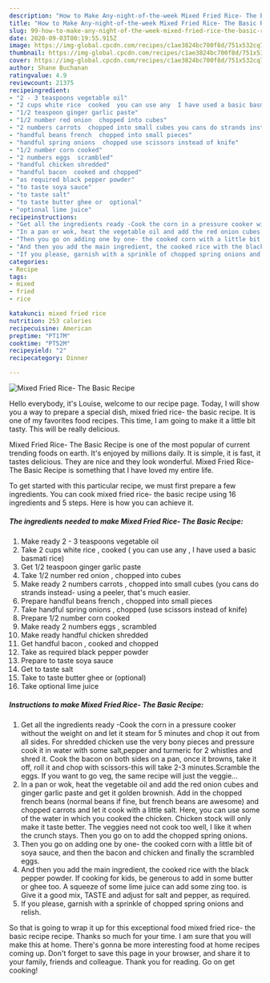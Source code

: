```yaml
---
description: "How to Make Any-night-of-the-week Mixed Fried Rice- The Basic Recipe"
title: "How to Make Any-night-of-the-week Mixed Fried Rice- The Basic Recipe"
slug: 99-how-to-make-any-night-of-the-week-mixed-fried-rice-the-basic-recipe
date: 2020-09-03T00:19:55.915Z
image: https://img-global.cpcdn.com/recipes/c1ae3824bc700f8d/751x532cq70/mixed-fried-rice-the-basic-recipe-recipe-main-photo.jpg
thumbnail: https://img-global.cpcdn.com/recipes/c1ae3824bc700f8d/751x532cq70/mixed-fried-rice-the-basic-recipe-recipe-main-photo.jpg
cover: https://img-global.cpcdn.com/recipes/c1ae3824bc700f8d/751x532cq70/mixed-fried-rice-the-basic-recipe-recipe-main-photo.jpg
author: Shane Buchanan
ratingvalue: 4.9
reviewcount: 21375
recipeingredient:
- "2 - 3 teaspoons vegetable oil"
- "2 cups white rice  cooked  you can use any  I have used a basic basmati rice"
- "1/2 teaspoon ginger garlic paste"
- "1/2 number red onion  chopped into cubes"
- "2 numbers carrots  chopped into small cubes you cans do strands instead using a peeler thats much easier"
- "handful beans french  chopped into small pieces"
- "handful spring onions  chopped use scissors instead of knife"
- "1/2 number corn cooked"
- "2 numbers eggs  scrambled"
- "handful chicken shredded"
- "handful bacon  cooked and chopped"
- "as required black pepper powder"
- "to taste soya sauce"
- "to taste salt"
- "to taste butter ghee or  optional"
- "optional lime juice"
recipeinstructions:
- "Get all the ingredients ready -Cook the corn in a pressure cooker without the weight on and let it steam for 5 minutes and chop it out from all sides. For shredded chicken use the very bony pieces and pressure cook it in water with some salt,pepper and turmeric for 2 whistles and shred it. Cook the bacon on both sides on a pan, once it browns, take it off, roll it and chop with scissors-this will take 2-3 minutes.Scramble the eggs. If you want to go veg, the same recipe will just the veggie..."
- "In a pan or wok, heat the vegetable oil and add the red onion cubes and ginger garlic paste and get it golden brownish. Add in the chopped french beans (normal beans if fine, but french beans are awesome) and chopped carrots and let it cook with a little salt. Here, you can use some of the water in which you cooked the chicken. Chicken stock will only make it taste better. The veggies need not cook too well, I like it when the crunch stays. Then you go on to add the chopped spring onions."
- "Then you go on adding one by one- the cooked corn with a little bit of soya sauce, and then the bacon and chicken and finally the scrambled eggs."
- "And then you add the main ingredient, the cooked rice with the black pepper powder. If cooking for kids, be generous to add in some butter or ghee too. A squeeze of some lime juice can add some zing too. is Give it a good mix, TASTE and adjust for salt and pepper, as required."
- "If you please, garnish with a sprinkle of chopped spring onions and relish."
categories:
- Recipe
tags:
- mixed
- fried
- rice

katakunci: mixed fried rice 
nutrition: 253 calories
recipecuisine: American
preptime: "PT17M"
cooktime: "PT52M"
recipeyield: "2"
recipecategory: Dinner

---
```



![Mixed Fried Rice- The Basic Recipe](https://img-global.cpcdn.com/recipes/c1ae3824bc700f8d/751x532cq70/mixed-fried-rice-the-basic-recipe-recipe-main-photo.jpg)

Hello everybody, it's Louise, welcome to our recipe page. Today, I will show you a way to prepare a special dish, mixed fried rice- the basic recipe. It is one of my favorites food recipes. This time, I am going to make it a little bit tasty. This will be really delicious.

Mixed Fried Rice- The Basic Recipe is one of the most popular of current trending foods on earth. It's enjoyed by millions daily. It is simple, it is fast, it tastes delicious. They are nice and they look wonderful. Mixed Fried Rice- The Basic Recipe is something that I have loved my entire life.




To get started with this particular recipe, we must first prepare a few ingredients. You can cook mixed fried rice- the basic recipe using 16 ingredients and 5 steps. Here is how you can achieve it.

<!--inarticleads1-->

##### The ingredients needed to make Mixed Fried Rice- The Basic Recipe:

1. Make ready 2 - 3 teaspoons vegetable oil
1. Take 2 cups white rice , cooked ( you can use any , I have used a basic basmati rice)
1. Get 1/2 teaspoon ginger garlic paste
1. Take 1/2 number red onion , chopped into cubes
1. Make ready 2 numbers carrots , chopped into small cubes (you cans do strands instead- using a peeler, that&#39;s much easier.
1. Prepare handful beans french , chopped into small pieces
1. Take handful spring onions , chopped (use scissors instead of knife)
1. Prepare 1/2 number corn cooked
1. Make ready 2 numbers eggs , scrambled
1. Make ready handful chicken shredded
1. Get handful bacon , cooked and chopped
1. Take as required black pepper powder
1. Prepare to taste soya sauce
1. Get to taste salt
1. Take to taste butter ghee or  (optional)
1. Take optional lime juice




<!--inarticleads2-->

##### Instructions to make Mixed Fried Rice- The Basic Recipe:

1. Get all the ingredients ready -Cook the corn in a pressure cooker without the weight on and let it steam for 5 minutes and chop it out from all sides. For shredded chicken use the very bony pieces and pressure cook it in water with some salt,pepper and turmeric for 2 whistles and shred it. Cook the bacon on both sides on a pan, once it browns, take it off, roll it and chop with scissors-this will take 2-3 minutes.Scramble the eggs. If you want to go veg, the same recipe will just the veggie...
1. In a pan or wok, heat the vegetable oil and add the red onion cubes and ginger garlic paste and get it golden brownish. Add in the chopped french beans (normal beans if fine, but french beans are awesome) and chopped carrots and let it cook with a little salt. Here, you can use some of the water in which you cooked the chicken. Chicken stock will only make it taste better. The veggies need not cook too well, I like it when the crunch stays. Then you go on to add the chopped spring onions.
1. Then you go on adding one by one- the cooked corn with a little bit of soya sauce, and then the bacon and chicken and finally the scrambled eggs.
1. And then you add the main ingredient, the cooked rice with the black pepper powder. If cooking for kids, be generous to add in some butter or ghee too. A squeeze of some lime juice can add some zing too. is Give it a good mix, TASTE and adjust for salt and pepper, as required.
1. If you please, garnish with a sprinkle of chopped spring onions and relish.




So that is going to wrap it up for this exceptional food mixed fried rice- the basic recipe recipe. Thanks so much for your time. I am sure that you will make this at home. There's gonna be more interesting food at home recipes coming up. Don't forget to save this page in your browser, and share it to your family, friends and colleague. Thank you for reading. Go on get cooking!
